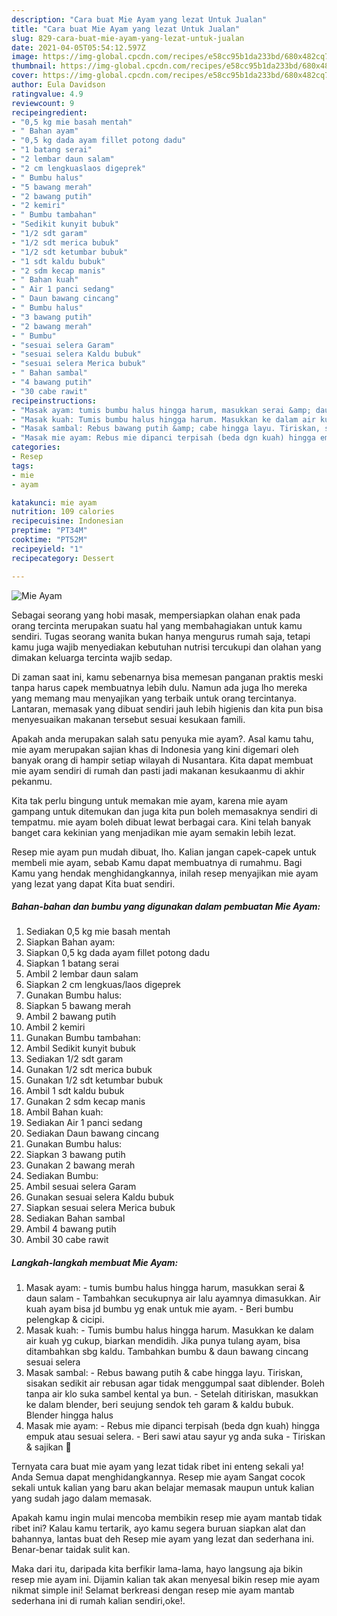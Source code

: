 ```yaml
---
description: "Cara buat Mie Ayam yang lezat Untuk Jualan"
title: "Cara buat Mie Ayam yang lezat Untuk Jualan"
slug: 829-cara-buat-mie-ayam-yang-lezat-untuk-jualan
date: 2021-04-05T05:54:12.597Z
image: https://img-global.cpcdn.com/recipes/e58cc95b1da233bd/680x482cq70/mie-ayam-foto-resep-utama.jpg
thumbnail: https://img-global.cpcdn.com/recipes/e58cc95b1da233bd/680x482cq70/mie-ayam-foto-resep-utama.jpg
cover: https://img-global.cpcdn.com/recipes/e58cc95b1da233bd/680x482cq70/mie-ayam-foto-resep-utama.jpg
author: Eula Davidson
ratingvalue: 4.9
reviewcount: 9
recipeingredient:
- "0,5 kg mie basah mentah"
- " Bahan ayam"
- "0,5 kg dada ayam fillet potong dadu"
- "1 batang serai"
- "2 lembar daun salam"
- "2 cm lengkuaslaos digeprek"
- " Bumbu halus"
- "5 bawang merah"
- "2 bawang putih"
- "2 kemiri"
- " Bumbu tambahan"
- "Sedikit kunyit bubuk"
- "1/2 sdt garam"
- "1/2 sdt merica bubuk"
- "1/2 sdt ketumbar bubuk"
- "1 sdt kaldu bubuk"
- "2 sdm kecap manis"
- " Bahan kuah"
- " Air 1 panci sedang"
- " Daun bawang cincang"
- " Bumbu halus"
- "3 bawang putih"
- "2 bawang merah"
- " Bumbu"
- "sesuai selera Garam"
- "sesuai selera Kaldu bubuk"
- "sesuai selera Merica bubuk"
- " Bahan sambal"
- "4 bawang putih"
- "30 cabe rawit"
recipeinstructions:
- "Masak ayam: tumis bumbu halus hingga harum, masukkan serai &amp; daun salam Tambahkan secukupnya air lalu ayamnya dimasukkan. Air kuah ayam bisa jd bumbu yg enak untuk mie ayam.  Beri bumbu pelengkap &amp; cicipi."
- "Masak kuah: Tumis bumbu halus hingga harum. Masukkan ke dalam air kuah yg cukup, biarkan mendidih. Jika punya tulang ayam, bisa ditambahkan sbg kaldu. Tambahkan bumbu &amp; daun bawang cincang sesuai selera"
- "Masak sambal: Rebus bawang putih &amp; cabe hingga layu. Tiriskan, sisakan sedikit air rebusan agar tidak menggumpal saat diblender. Boleh tanpa air klo suka sambel kental ya bun.  Setelah ditiriskan, masukkan ke dalam blender, beri seujung sendok teh garam &amp; kaldu bubuk. Blender hingga halus"
- "Masak mie ayam: Rebus mie dipanci terpisah (beda dgn kuah) hingga empuk atau sesuai selera. Beri sawi atau sayur yg anda suka Tiriskan &amp; sajikan 🥰"
categories:
- Resep
tags:
- mie
- ayam

katakunci: mie ayam 
nutrition: 109 calories
recipecuisine: Indonesian
preptime: "PT34M"
cooktime: "PT52M"
recipeyield: "1"
recipecategory: Dessert

---
```



![Mie Ayam](https://img-global.cpcdn.com/recipes/e58cc95b1da233bd/680x482cq70/mie-ayam-foto-resep-utama.jpg)

Sebagai seorang yang hobi masak, mempersiapkan olahan enak pada orang tercinta merupakan suatu hal yang membahagiakan untuk kamu sendiri. Tugas seorang  wanita bukan hanya mengurus rumah saja, tetapi kamu juga wajib menyediakan kebutuhan nutrisi tercukupi dan olahan yang dimakan keluarga tercinta wajib sedap.

Di zaman  saat ini, kamu sebenarnya bisa memesan panganan praktis meski tanpa harus capek membuatnya lebih dulu. Namun ada juga lho mereka yang memang mau menyajikan yang terbaik untuk orang tercintanya. Lantaran, memasak yang dibuat sendiri jauh lebih higienis dan kita pun bisa menyesuaikan makanan tersebut sesuai kesukaan famili. 



Apakah anda merupakan salah satu penyuka mie ayam?. Asal kamu tahu, mie ayam merupakan sajian khas di Indonesia yang kini digemari oleh banyak orang di hampir setiap wilayah di Nusantara. Kita dapat membuat mie ayam sendiri di rumah dan pasti jadi makanan kesukaanmu di akhir pekanmu.

Kita tak perlu bingung untuk memakan mie ayam, karena mie ayam gampang untuk ditemukan dan juga kita pun boleh memasaknya sendiri di tempatmu. mie ayam boleh dibuat lewat berbagai cara. Kini telah banyak banget cara kekinian yang menjadikan mie ayam semakin lebih lezat.

Resep mie ayam pun mudah dibuat, lho. Kalian jangan capek-capek untuk membeli mie ayam, sebab Kamu dapat membuatnya di rumahmu. Bagi Kamu yang hendak menghidangkannya, inilah resep menyajikan mie ayam yang lezat yang dapat Kita buat sendiri.

<!--inarticleads1-->

##### Bahan-bahan dan bumbu yang digunakan dalam pembuatan Mie Ayam:

1. Sediakan 0,5 kg mie basah mentah
1. Siapkan  Bahan ayam:
1. Siapkan 0,5 kg dada ayam fillet potong dadu
1. Siapkan 1 batang serai
1. Ambil 2 lembar daun salam
1. Siapkan 2 cm lengkuas/laos digeprek
1. Gunakan  Bumbu halus:
1. Siapkan 5 bawang merah
1. Ambil 2 bawang putih
1. Ambil 2 kemiri
1. Gunakan  Bumbu tambahan:
1. Ambil Sedikit kunyit bubuk
1. Sediakan 1/2 sdt garam
1. Gunakan 1/2 sdt merica bubuk
1. Gunakan 1/2 sdt ketumbar bubuk
1. Ambil 1 sdt kaldu bubuk
1. Gunakan 2 sdm kecap manis
1. Ambil  Bahan kuah:
1. Sediakan  Air 1 panci sedang
1. Sediakan  Daun bawang cincang
1. Gunakan  Bumbu halus:
1. Siapkan 3 bawang putih
1. Gunakan 2 bawang merah
1. Sediakan  Bumbu:
1. Ambil sesuai selera Garam
1. Gunakan sesuai selera Kaldu bubuk
1. Siapkan sesuai selera Merica bubuk
1. Sediakan  Bahan sambal
1. Ambil 4 bawang putih
1. Ambil 30 cabe rawit




<!--inarticleads2-->

##### Langkah-langkah membuat Mie Ayam:

1. Masak ayam: - tumis bumbu halus hingga harum, masukkan serai &amp; daun salam - Tambahkan secukupnya air lalu ayamnya dimasukkan. Air kuah ayam bisa jd bumbu yg enak untuk mie ayam.  - Beri bumbu pelengkap &amp; cicipi.
1. Masak kuah: - Tumis bumbu halus hingga harum. Masukkan ke dalam air kuah yg cukup, biarkan mendidih. Jika punya tulang ayam, bisa ditambahkan sbg kaldu. Tambahkan bumbu &amp; daun bawang cincang sesuai selera
1. Masak sambal: - Rebus bawang putih &amp; cabe hingga layu. Tiriskan, sisakan sedikit air rebusan agar tidak menggumpal saat diblender. Boleh tanpa air klo suka sambel kental ya bun.  - Setelah ditiriskan, masukkan ke dalam blender, beri seujung sendok teh garam &amp; kaldu bubuk. Blender hingga halus
1. Masak mie ayam: - Rebus mie dipanci terpisah (beda dgn kuah) hingga empuk atau sesuai selera. - Beri sawi atau sayur yg anda suka - Tiriskan &amp; sajikan 🥰




Ternyata cara buat mie ayam yang lezat tidak ribet ini enteng sekali ya! Anda Semua dapat menghidangkannya. Resep mie ayam Sangat cocok sekali untuk kalian yang baru akan belajar memasak maupun untuk kalian yang sudah jago dalam memasak.

Apakah kamu ingin mulai mencoba membikin resep mie ayam mantab tidak ribet ini? Kalau kamu tertarik, ayo kamu segera buruan siapkan alat dan bahannya, lantas buat deh Resep mie ayam yang lezat dan sederhana ini. Benar-benar taidak sulit kan. 

Maka dari itu, daripada kita berfikir lama-lama, hayo langsung aja bikin resep mie ayam ini. Dijamin kalian tak akan menyesal bikin resep mie ayam nikmat simple ini! Selamat berkreasi dengan resep mie ayam mantab sederhana ini di rumah kalian sendiri,oke!.

